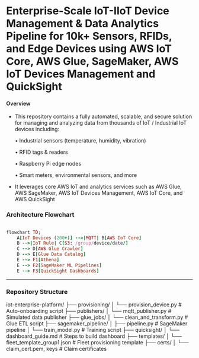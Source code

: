 # Enterprise-Scale IoT-IIoT Device Management & Data Analytics Pipeline for 10k+ Sensors, RFIDs, and Edge Devices using AWS IoT Core, AWS Glue, SageMaker,  AWS IoT Devices Management and QuickSight

#### Overview
* This repository contains a fully automated, scalable, and secure solution for managing and analyzing data from thousands of  IoT / Industrial IoT devices including:
  
    • Industrial sensors  (temperature, humidity, vibration)
  
    • RFID tags & readers
  
    • Raspberry Pi  edge nodes
  
    • Smart meters, environmental sensors, and more
  
* It leverages core AWS IoT and analytics services such as AWS Glue, AWS SageMaker, AWS IoT Devices Management, AWS IoT Core, and AWS QuickSight

 
 ### Architecture Flowchart
```ruby

flowchart TD;
    A[IoT Devices (200+)] -->|MQTT| B[AWS IoT Core]
    B -->|IoT Rule| C[S3: /group/device/date/]
    C --> D[AWS Glue Crawler]
    D --> E[Glue Data Catalog]
    E --> F1[Athena]
    E --> F2[SageMaker ML Pipelines]
    E --> F3[QuickSight Dashboards]

```
---


### Repository Structure 

iot-enterprise-platform/
├── provisioning/
│   └── provision_device.py      # Auto-onboarding script
├── publishers/
│   └── mqtt_publisher.py        # Simulated data publisher
├── glue_jobs/
│   └── clean_and_transform.py   # Glue ETL script
├── sagemaker_pipeline/
│   ├── pipeline.py              # SageMaker pipeline
│   └── train_model.py           # Training script
├── quicksight/
│   └── dashboard_guide.md       # Steps to build dashboard
├── templates/
│   └── fleet_template_group1.json  # Fleet provisioning template
├── certs/
│   └── claim_cert.pem, keys     # Claim certificates




